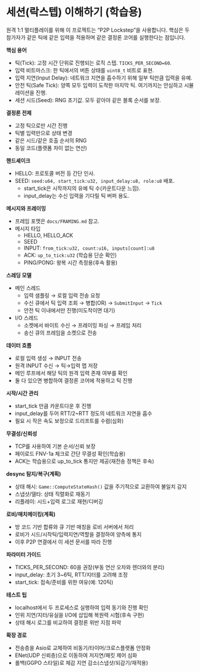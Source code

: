 # 세션(락스텝) 이해하기 (학습용)

원격 1:1 멀티플레이를 위해 이 프로젝트는 “P2P Lockstep”을 사용합니다. 핵심은 두 참가자가 같은 틱에 같은 입력을 적용하며 같은 결정론 코어를 실행한다는 점입니다.

**핵심 용어**
- 틱(Tick): 고정 시간 단위로 진행되는 로직 스텝. `TICKS_PER_SECOND=60`.
- 입력 비트마스크: 한 틱에서의 버튼 상태를 `uint8_t` 비트로 표현.
- 입력 지연(Input Delay): 네트워크 지연을 흡수하기 위해 일부 틱만큼 입력을 유예.
- 안전 틱(Safe Tick): 양쪽 모두 입력이 도착한 마지막 틱. 여기까지는 안심하고 시뮬레이션을 진행.
- 세션 시드(Seed): RNG 초기값. 모두 같아야 같은 블록 순서를 보장.

**결정론 전제**
- 고정 틱으로만 시간 진행
- 틱별 입력만으로 상태 변경
- 같은 시드/같은 호출 순서의 RNG
- 동일 코드(플랫폼 차이 없는 연산)

**핸드셰이크**
- HELLO: 프로토콜 버전 등 간단 인사.
- SEED: `seed:u64, start_tick:u32, input_delay:u8, role:u8` 배포.
  - start_tick은 시작까지의 유예 틱 수(카운트다운 느낌).
  - input_delay는 수신 입력을 기다릴 틱 버퍼 용도.

**메시지와 프레이밍**
- 프레임 포맷은 `docs/FRAMING.md` 참고.
- 메시지 타입
  - HELLO, HELLO_ACK
  - SEED
  - INPUT: `from_tick:u32, count:u16, inputs[count]:u8`
  - ACK: `up_to_tick:u32` (학습용 단순 확인)
  - PING/PONG: 왕복 시간 측정용(후속 활용)

**스레딩 모델**
- 메인 스레드
  - 입력 샘플링 → 로컬 입력 전송 요청
  - 수신 큐에서 틱 입력 조회 → 병합(OR) → `SubmitInput` → `Tick`
  - 안전 틱 이내에서만 진행(미도착이면 대기)
- I/O 스레드
  - 소켓에서 바이트 수신 → 프레이밍 파싱 → 프레임 처리
  - 송신 큐의 프레임을 소켓으로 전송

**데이터 흐름**
- 로컬 입력 생성 → INPUT 전송
- 원격 INPUT 수신 → 틱→입력 맵 저장
- 메인 루프에서 해당 틱의 원격 입력 존재 여부를 확인
- 둘 다 있으면 병합하여 결정론 코어에 적용하고 틱 진행

**시작/시간 관리**
- start_tick 만큼 카운트다운 후 진행
- input_delay를 두어 RTT/2~RTT 정도의 네트워크 지연을 흡수
- 필요 시 작은 속도 보정으로 드리프트를 수렴(심화)

**무결성/신뢰성**
- TCP를 사용하여 기본 순서/신뢰 보장
- 페이로드 FNV-1a 체크로 간단 무결성 확인(학습용)
- ACK는 학습용으로 up_to_tick 통지만 제공(재전송 정책은 후속)

**desync 탐지/복구(계획)**
- 상태 해시: `Game::ComputeStateHash()` 값을 주기적으로 교환하여 불일치 감지
- 스냅샷/델타: 상태 직렬화로 재동기
- 리플레이: 시드+입력 로그로 재현/디버깅

**로비/매치메이킹(계획)**
- 방 코드 기반 합류와 큐 기반 매칭을 로비 서버에서 처리
- 로비가 시드/시작틱/입력지연/역할을 결정하여 양측에 통지
- 이후 P2P 연결에서 이 세션 문서를 따라 진행

**파라미터 가이드**
- TICKS_PER_SECOND: 60을 권장(부동 연산 오차와 렌더와의 분리)
- input_delay: 초기 3~6틱, RTT/지터를 고려해 조정
- start_tick: 접속/준비를 위한 여유(예: 120틱)

**테스트 팁**
- localhost에서 두 프로세스로 실행하여 입력 동기와 진행 확인
- 인위 지연/지터/유실을 I/O에 삽입해 복원력 시험(후속 구현)
- 상태 해시 로그를 비교하여 결정론 위반 지점 파악

**확장 경로**
- 전송층을 Asio로 교체하여 비동기/타이머/크로스플랫폼 안정화
- ENet(UDP 신뢰층)으로 이동하여 저지연/패킷 제어 심화
- 롤백(GGPO 스타일)로 체감 지연 감소(스냅샷/되감기/재적용)


